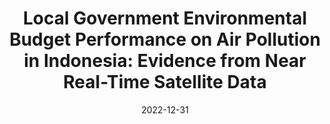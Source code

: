 ---
title: "Local Government Environmental Budget Performance on Air Pollution in Indonesia: Evidence from Near Real-Time Satellite Data" 
collection: publications
permalink: /publication/2022-local-gov-environment
date: 2022-12-31
venue: 'AAERE'
type: 'Work in Progress'
paperurl:
link: 
code: #'https://doi.org/10.7910/DVN/BEKPWV'
citation: '<i>Work in progress</i>: written with Kelvin Ramadhan and Muhammad Faiz Zaidan Alharkan, presented at The 11th Congress of the Asian Association of Environmental and Resource Economics (AAERE), 2022'
abstract:
---